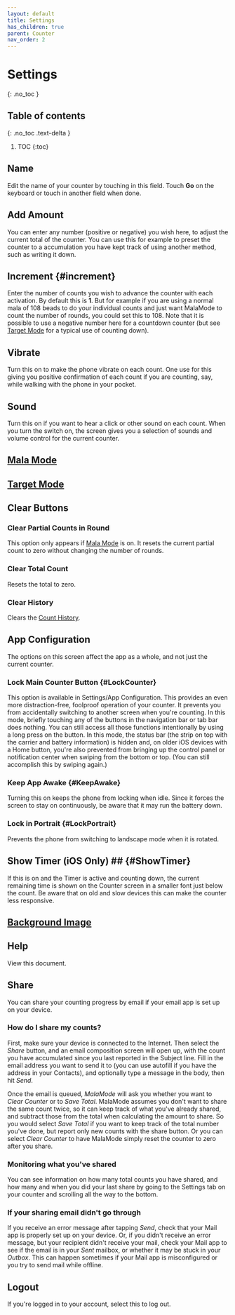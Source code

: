 ```yaml
---
layout: default
title: Settings
has_children: true
parent: Counter
nav_order: 2
---
```


# Settings
{: .no_toc }

## Table of contents
{: .no_toc .text-delta }

1. TOC
{:toc}

## Name
Edit the name of your counter by touching in this field. Touch **Go** on the keyboard or touch in another field when done.

## Add Amount
You can enter any number (positive or negative) you wish here, to adjust the current total of the counter. You can use this for example to preset the counter to a accumulation you have kept track of using another method, such as writing it down.

## Increment {#increment}
Enter the number of counts you wish to advance the counter with each activation. By default this is **1**. But for example if you are using a normal mala of 108 beads to do your individual counts and just want MalaMode to count the number of rounds, you could set this to 108. Note that it is possible to use a negative number here for a countdown counter (but see [Target Mode]({{site_url}}/docs/counter/target-mode) for a typical use of counting down).

## Vibrate
Turn this on to make the phone vibrate on each count. One use for this giving you positive confirmation of each count if you are counting, say, while walking with the phone in your pocket.

## Sound
Turn this on if you want to hear a click or other sound on each count. When you turn the switch on, the screen gives you a selection of sounds and volume control for the current counter.

## [Mala Mode]({{site_url}}/docs/counter/mala-mode)

## [Target Mode]({{site_url}}/docs/counter/target-mode)

## Clear Buttons

### Clear Partial Counts in Round
This option only appears if [Mala Mode]({{site_url}}/docs/counter/mala-mode) is on. It resets the current partial count to zero without changing the number of rounds.

### Clear Total Count
Resets the total to zero.

### Clear History
Clears the [Count History]({{site_url}}/docs/counter/history).

## App Configuration
The options on this screen affect the app as a whole, and not just the current counter.

### Lock Main Counter Button {#LockCounter}

This option is available in Settings/App Configuration. This provides an even more distraction-free, foolproof operation of your counter. It prevents you from accidentally switching to another screen when you're counting.  In this mode, briefly touching any of the buttons in the navigation bar or tab bar does nothing.  You can still access all those functions intentionally by using a long press on the button.  In this mode, the status bar (the strip on top with the carrier and battery information) is hidden and, on older iOS devices with a Home button, you're also prevented from bringing up the control panel or notification center  when swiping from the bottom or top. (You can still accomplish this by swiping again.)

### Keep App Awake {#KeepAwake}
Turning this on keeps the phone from locking when idle. Since it forces the screen to stay on continuously, be aware that it may run the battery down.

### Lock in Portrait {#LockPortrait}
Prevents the phone from switching to landscape mode when it is rotated.


## Show Timer (iOS Only) ## {#ShowTimer}
If this is on and the Timer is active and counting down, the current remaining time is shown on the Counter screen in a smaller font just below the count. Be aware that on old and slow devices this can make the counter less responsive.

## [Background Image]({{site_url}}/docs/counter/background-image)

## Help
View this document.

## Share
You can share your counting progress by email if your email app is set up on your device.


### How do I share my counts?

First, make sure your device is connected to the Internet. Then select the *Share* button, and an email composition screen will open up, with the count you have accumulated since you last reported in the Subject line.  Fill in the email address you want to send it to (you can use autofill if you have the address in your Contacts), and optionally type a message in the body, then hit *Send*.

Once the email is queued, *MalaMode* will ask you whether you want to *Clear Counter* or to *Save Total*.
MalaMode assumes you don't want to share the same count twice, so it can keep track of what you've already shared, and subtract those from the total when calculating the amount to share. So you would select *Save Total* if you want to keep track of the total number you've done, but report only new counts with the share button. Or you can select *Clear Counter* to have MalaMode simply reset the counter to zero after you share. 

### Monitoring what you've shared
You can see information on how many total counts you have shared, and how many and when you did your last share by going to the Settings tab on your counter and scrolling all the way to the bottom.

### If your sharing email didn't go through

If you receive an error message after tapping *Send*, check that your Mail app is properly set up on your device.  Or, if you didn't receive an error message, but your recipient didn't receive your mail, check your Mail app to see if the email is in your *Sent* mailbox, or whether it may be stuck in your *Outbox*. This can happen sometimes if your Mail app is misconfigured or you try to send mail while offline.


## Logout
If you're logged in to your account, select this to log out.
